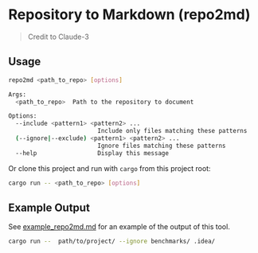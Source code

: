 # Repository to Markdown (repo2md)

> Credit to Claude-3

## Usage

```bash
repo2md <path_to_repo> [options]

Args:
  <path_to_repo>  Path to the repository to document

Options:
  --include <pattern1> <pattern2> ...
                         Include only files matching these patterns
  (--ignore|--exclude) <pattern1> <pattern2> ...
                         Ignore files matching these patterns
  --help                 Display this message
```

Or clone this project and run with `cargo` from this project root:

```bash
cargo run -- <path_to_repo> [options]
```

## Example Output

See [example_repo2md.md](example_repo2md.md) for an example of the output of this tool.

```sh
cargo run --  path/to/project/ --ignore benchmarks/ .idea/
```
